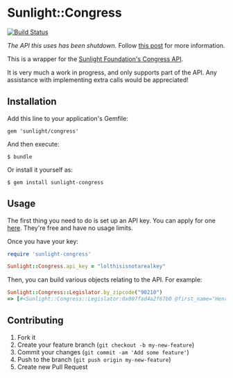 # Sunlight::Congress

[![Build Status](https://travis-ci.org/steveklabnik/sunlight-congress.svg?branch=master)](https://travis-ci.org/steveklabnik/sunlight-congress)

*The API this uses has been shutdown.* Follow [this post](https://www.propublica.org/nerds/congress-api-bill-subjects-personal-explanations-and-sunsetting-sunlight) for more information.

This is a wrapper for the [Sunlight Foundation's Congress API](http://sunlightlabs.github.io/congress/).

It is very much a work in progress, and only supports part of the API. Any
assistance with implementing extra calls would be appreciated!

## Installation

Add this line to your application's Gemfile:

    gem 'sunlight/congress'

And then execute:

    $ bundle

Or install it yourself as:

    $ gem install sunlight-congress

## Usage

The first thing you need to do is set up an API key. You can apply for one
[here](http://services.sunlightlabs.com/accounts/register/). They're free and
have no usage limits.

Once you have your key:

```ruby
require 'sunlight-congress'

Sunlight::Congress.api_key = "lolthisisnotarealkey"
```

Then, you can build various objects relating to the API. For example:

```ruby
Sunlight::Congress::Legislator.by_zipcode("90210")
=> [#<Sunlight::Congress::Legislator:0x007fad4a2f67b0 @first_name="Henry"...
```

## Contributing

1. Fork it
2. Create your feature branch (`git checkout -b my-new-feature`)
3. Commit your changes (`git commit -am 'Add some feature'`)
4. Push to the branch (`git push origin my-new-feature`)
5. Create new Pull Request
